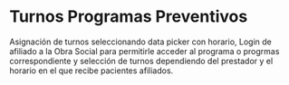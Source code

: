 # Turnos Programas Preventivos

Asignación de turnos seleccionando data picker con horario,
Login de afiliado a la Obra Social para permitirle acceder al programa o progrmas correspondiente
y selección de turnos dependiendo del prestador y el horario en el que recibe pacientes afiliados.
